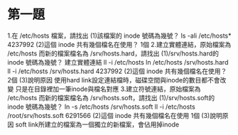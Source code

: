 # 第一題
 1.在 /etc/hosts 檔案，請找出
   (1)該檔案的 inode 號碼為幾號？
      ls -ali /etc/hosts*
      4237992
   (2)這個 inode 共有幾個檔名在使用？
      1個
 2.建立實體連結，原始檔案為 /etc/hosts 而新的檔案檔名為 /srv/hosts.hard，請找出
   (1)/srv/hosts.hard的 inode 號碼為幾號？
      建立實體連結
	  ll -i /etc/hosts
	  ln /etc/hosts /srv/hosts.hard
	  ll -i /etc/hosts /srv/hosts.hard
	  4237992
   (2)這個 inode 共有幾個檔名在使用？
      2個
   (3)說明原因
      使用hard link設定連結檔時，磁碟空間與inode的數目都不會改變
	  只是在目錄裡加一筆inode與檔名對應
 3.建立符號連結，原始檔案為 /etc/hosts 而新的檔案檔名為 /srv/hosts.soft，請找出
   (1)/srv/hosts.soft的 inode 號碼為幾號？
      ln -s /etc/hosts /srv/hosts.soft
	  ll -i /etc/hosts /root/srv/hosts.soft
	  6291566
   (2)這個 inode 共有幾個檔名在使用
      1個
   (3)說明原因
      soft link所建立的檔案為一個獨立的新檔案，會佔用掉inode